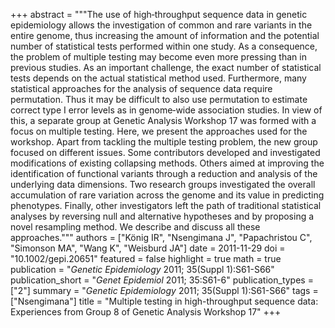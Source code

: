 +++
abstract = """The use of high‐throughput sequence data in genetic epidemiology allows the investigation of common and rare variants in the entire genome, thus increasing the amount of information and the potential number of statistical tests performed within one study. As a consequence, the problem of multiple testing may become even more pressing than in previous studies. As an important challenge, the exact number of statistical tests depends on the actual statistical method used. Furthermore, many statistical approaches for the analysis of sequence data require permutation. Thus it may be difficult to also use permutation to estimate correct type I error levels as in genome‐wide association studies. In view of this, a separate group at Genetic Analysis Workshop 17 was formed with a focus on multiple testing. Here, we present the approaches used for the workshop. Apart from tackling the multiple testing problem, the new group focused on different issues. Some contributors developed and investigated modifications of existing collapsing methods. Others aimed at improving the identification of functional variants through a reduction and analysis of the underlying data dimensions. Two research groups investigated the overall accumulation of rare variation across the genome and its value in predicting phenotypes. Finally, other investigators left the path of traditional statistical analyses by reversing null and alternative hypotheses and by proposing a novel resampling method. We describe and discuss all these approaches."""
authors = ["König IR", "Nsengimana J", "Papachristou C", "Simonson MA", "Wang K", "Weisburd JA"]
date = 2011-11-29
doi = "10.1002/gepi.20651"
featured = false
highlight = true
math = true
publication = "*Genetic Epidemiology* 2011; 35(Suppl 1):S61-S66"
publication_short = "*Genet Epidemiol* 2011; 35:S61-6"
publication_types = ["2"]
summary = "*Genetic Epidemiology* 2011; 35(Suppl 1):S61-S66"
tags = ["Nsengimana"]
title = "Multiple testing in high-throughput sequence data: Experiences from Group 8 of Genetic Analysis Workshop 17"
+++
